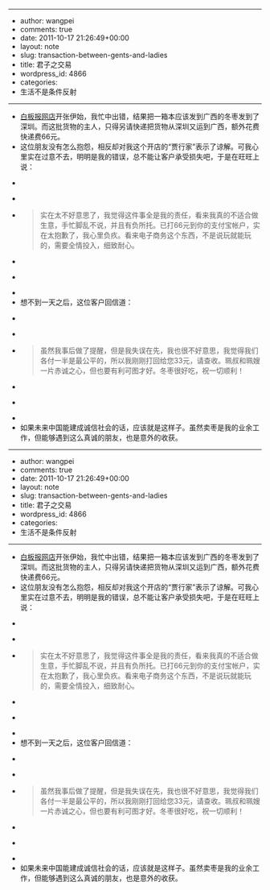 - --
- author: wangpei
- comments: true
- date: 2011-10-17 21:26:49+00:00
- layout: note
- slug: transaction-between-gents-and-ladies
- title: 君子之交易
- wordpress_id: 4866
- categories:
- 生活不是条件反射
- --
- [白板报网店](http://whiteboard.taobao.com)开张伊始，我忙中出错，结果把一箱本应该发到广西的冬枣发到了深圳。而这批货物的主人，只得另请快递把货物从深圳又运到广西，额外花费快递费66元。
- 这位朋友没有怎么抱怨，相反却对我这个开店的“贾行家”表示了谅解。可我心里实在过意不去，明明是我的错误，总不能让客户承受损失吧，于是在旺旺上说：
- <blockquote>
- > 
- > 实在太不好意思了，我觉得这件事全是我的责任，看来我真的不适合做生意，手忙脚乱不说，并且有负所托。已打66元到你的支付宝帐户，实在太抱歉了，我心里负疚。看来电子商务这个东西，不是说玩就能玩的，需要全情投入，细致耐心。
- > 
- > 
- </blockquote>
- 想不到一天之后，这位客户回信道：
- <blockquote>
- > 
- > 虽然我事后做了提醒，但是我失误在先，我也很不好意思，我觉得我们各付一半是最公平的，所以我刚刚打回给您33元，请查收。珮叔和珮嫂一片赤诚之心，但也要有利可图才好。冬枣很好吃，祝一切顺利！
- > 
- > 
- </blockquote>
- 如果未来中国能建成诚信社会的话，应该就是这样子。虽然卖枣是我的业余工作，但能够遇到这么真诚的朋友，也是意外的收获。
- --
- author: wangpei
- comments: true
- date: 2011-10-17 21:26:49+00:00
- layout: note
- slug: transaction-between-gents-and-ladies
- title: 君子之交易
- wordpress_id: 4866
- categories:
- 生活不是条件反射
- --
- [白板报网店](http://whiteboard.taobao.com)开张伊始，我忙中出错，结果把一箱本应该发到广西的冬枣发到了深圳。而这批货物的主人，只得另请快递把货物从深圳又运到广西，额外花费快递费66元。
- 这位朋友没有怎么抱怨，相反却对我这个开店的“贾行家”表示了谅解。可我心里实在过意不去，明明是我的错误，总不能让客户承受损失吧，于是在旺旺上说：
- <blockquote>
- > 
- > 实在太不好意思了，我觉得这件事全是我的责任，看来我真的不适合做生意，手忙脚乱不说，并且有负所托。已打66元到你的支付宝帐户，实在太抱歉了，我心里负疚。看来电子商务这个东西，不是说玩就能玩的，需要全情投入，细致耐心。
- > 
- > 
- </blockquote>
- 想不到一天之后，这位客户回信道：
- <blockquote>
- > 
- > 虽然我事后做了提醒，但是我失误在先，我也很不好意思，我觉得我们各付一半是最公平的，所以我刚刚打回给您33元，请查收。珮叔和珮嫂一片赤诚之心，但也要有利可图才好。冬枣很好吃，祝一切顺利！
- > 
- > 
- </blockquote>
- 如果未来中国能建成诚信社会的话，应该就是这样子。虽然卖枣是我的业余工作，但能够遇到这么真诚的朋友，也是意外的收获。
